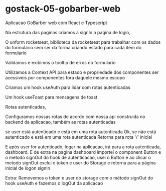 ﻿# gostack-05-gobarber-web

Aplicacao GoBarber web com React e Typescript

Na estrutura das paginas criamos a signIn a pagina de login,

O unform rocketseat, biblioteca da rocketseat para trabalhar com os dados do formulario sem ser da forma criando estado para cada item do formulario

Validamos e exibimos o tooltip de erros no formulario

Utilizamos a Context API para estado e propriedade dos componentes ser acessiveis por componentes fora daquele mesmo escopo

Criamos um hook useAuth para lidar com rotas autenticadas

Um hook useToast para mensagens de toast

Rotas autenticadas, 

Configuramos nossas rotas de acordo com nossa api construida no backend da aplicacao, também as rotas autenticadas

se user está autenticado e está em uma rota autenticada Ok, se não está autenticado e está em uma rota autenticada Retorna para rota '/' inicial


E após user for autenticado, logar na aplicacao, irá para a rota autenticada, dashboard. E de extra na pagina dashboard importei o component Button e o metodo signOut do hook de autenticacao, usei o Button e ao clicar o metodo signOut exclui o token e user do Storage e retorna para a página inicial de logon signIn


Extra: Removemos o token e user do storage com o método signOut do hook useAuth e fazemos o logOut da aplicacao
